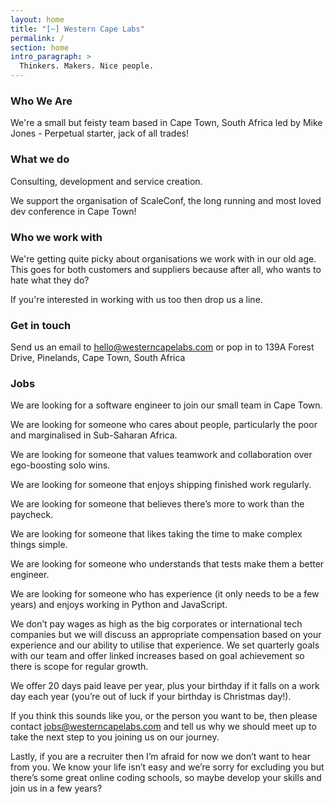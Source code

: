 ```yaml
---
layout: home
title: "[~] Western Cape Labs"
permalink: /
section: home
intro_paragraph: >
  Thinkers. Makers. Nice people.
---
```



### Who We Are
We're a small but feisty team based in Cape Town, South Africa led by Mike Jones - Perpetual starter, jack of all trades!

### What we do
Consulting, development and service creation.

We support the organisation of ScaleConf, the long running and most loved dev conference in Cape Town!

### Who we work with
We're getting quite picky about organisations we work with in our old age. This goes for both customers and suppliers because after all, who wants to hate what they do? 

If you're interested in working with us too then drop us a line.

### Get in touch
Send us an email to hello@westerncapelabs.com or pop in to 139A Forest Drive, Pinelands, Cape Town, South Africa

### Jobs 

We are looking for a software engineer to join our small team in Cape Town.

We are looking for someone who cares about people, particularly the poor and marginalised in Sub-Saharan Africa.

We are looking for someone that values teamwork and collaboration over ego-boosting solo wins.

We are looking for someone that enjoys shipping finished work regularly.

We are looking for someone that believes there’s more to work than the paycheck.

We are looking for someone that likes taking the time to make complex things simple.

We are looking for someone who understands that tests make them a better engineer.

We are looking for someone who has experience (it only needs to be a few years) and enjoys working in Python and JavaScript.

We don’t pay wages as high as the big corporates or international tech companies but we will discuss an appropriate compensation based on your experience and our ability to utilise that experience. We set quarterly goals with our team and offer linked increases based on goal achievement so there is scope for regular growth.

We offer 20 days paid leave per year, plus your birthday if it falls on a work day each year (you’re out of luck if your birthday is Christmas day!).

If you think this sounds like you, or the person you want to be, then please contact jobs@westerncapelabs.com and tell us why we should meet up to take the next step to you joining us on our journey.

Lastly, if you are a recruiter then I’m afraid for now we don’t want to hear from you. We know your life isn’t easy and we’re sorry for excluding you but there’s some great online coding schools, so maybe develop your skills and join us in a few years?

